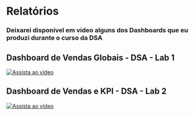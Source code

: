 # Relatórios
### Deixarei disponível em vídeo alguns dos Dashboards que eu produzi durante o curso da DSA

## Dashboard de Vendas Globais - DSA - Lab 1

[![Assista ao vídeo](https://img.youtube.com/vi/SRzbWZzon64/0.jpg)](https://youtu.be/SRzbWZzon64)

## Dashboard de Vendas e KPI - DSA - Lab 2

[![Assista ao vídeo](https://img.youtube.com/vi/XIlNDv7F6C4/0.jpg)](https://youtu.be/XIlNDv7F6C4)
